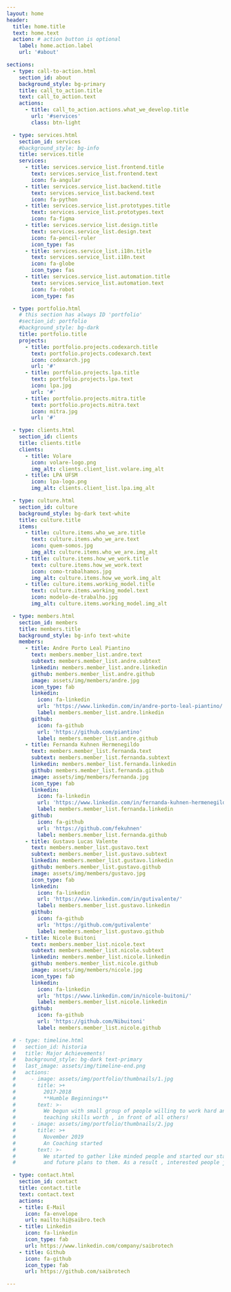 ```yaml
---
layout: home
header:
  title: home.title
  text: home.text
  action: # action button is optional
    label: home.action.label
    url: '#about'

sections:
  - type: call-to-action.html
    section_id: about
    background_style: bg-primary
    title: call_to_action.title
    text: call_to_action.text 
    actions:
      - title: call_to_action.actions.what_we_develop.title
        url: '#services'
        class: btn-light

  - type: services.html
    section_id: services
    #background_style: bg-info
    title: services.title
    services:
      - title: services.service_list.frontend.title
        text: services.service_list.frontend.text
        icon: fa-angular
      - title: services.service_list.backend.title
        text: services.service_list.backend.text
        icon: fa-python
      - title: services.service_list.prototypes.title
        text: services.service_list.prototypes.text
        icon: fa-figma
      - title: services.service_list.design.title
        text: services.service_list.design.text
        icon: fa-pencil-ruler
        icon_type: fas
      - title: services.service_list.i18n.title
        text: services.service_list.i18n.text
        icon: fa-globe
        icon_type: fas
      - title: services.service_list.automation.title
        text: services.service_list.automation.text
        icon: fa-robot
        icon_type: fas

  - type: portfolio.html
    # this section has always ID 'portfolio'
    #section_id: portfolio
    #background_style: bg-dark
    title: portfolio.title
    projects:
      - title: portfolio.projects.codexarch.title
        text: portfolio.projects.codexarch.text
        icon: codexarch.jpg
        url: '#'
      - title: portfolio.projects.lpa.title
        text: portfolio.projects.lpa.text
        icon: lpa.jpg
        url: '#'
      - title: portfolio.projects.mitra.title
        text: portfolio.projects.mitra.text
        icon: mitra.jpg
        url: '#'

  - type: clients.html
    section_id: clients
    title: clients.title
    clients:
      - title: Volare
        icon: volare-logo.png
        img_alt: clients.client_list.volare.img_alt
      - title: LPA UFSM
        icon: lpa-logo.png
        img_alt: clients.client_list.lpa.img_alt

  - type: culture.html
    section_id: culture
    background_style: bg-dark text-white
    title: culture.title
    items:
      - title: culture.items.who_we_are.title
        text: culture.items.who_we_are.text
        icon: quem-somos.jpg
        img_alt: culture.items.who_we_are.img_alt
      - title: culture.items.how_we_work.title
        text: culture.items.how_we_work.text
        icon: como-trabalhamos.jpg
        img_alt: culture.items.how_we_work.img_alt
      - title: culture.items.working_model.title
        text: culture.items.working_model.text
        icon: modelo-de-trabalho.jpg
        img_alt: culture.items.working_model.img_alt

  - type: members.html
    section_id: members
    title: members.title
    background_style: bg-info text-white
    members:
      - title: Andre Porto Leal Piantino
        text: members.member_list.andre.text
        subtext: members.member_list.andre.subtext
        linkedin: members.member_list.andre.linkedin
        github: members.member_list.andre.github
        image: assets/img/members/andre.jpg
        icon_type: fab
        linkedin:
          icon: fa-linkedin
          url: 'https://www.linkedin.com/in/andre-porto-leal-piantino/'
          label: members.member_list.andre.linkedin
        github:
          icon: fa-github
          url: 'https://github.com/piantino'
          label: members.member_list.andre.github
      - title: Fernanda Kuhnen Hermenegildo
        text: members.member_list.fernanda.text
        subtext: members.member_list.fernanda.subtext
        linkedin: members.member_list.fernanda.linkedin
        github: members.member_list.fernanda.github
        image: assets/img/members/fernanda.jpg
        icon_type: fab
        linkedin:
          icon: fa-linkedin
          url: 'https://www.linkedin.com/in/fernanda-kuhnen-hermenegildo-2747b4a1/'
          label: members.member_list.fernanda.linkedin
        github:
          icon: fa-github
          url: 'https://github.com/fekuhnen'
          label: members.member_list.fernanda.github
      - title: Gustavo Lucas Valente
        text: members.member_list.gustavo.text
        subtext: members.member_list.gustavo.subtext
        linkedin: members.member_list.gustavo.linkedin
        github: members.member_list.gustavo.github
        image: assets/img/members/gustavo.jpg
        icon_type: fab
        linkedin:
          icon: fa-linkedin
          url: 'https://www.linkedin.com/in/gutivalente/'
          label: members.member_list.gustavo.linkedin
        github:
          icon: fa-github
          url: 'https://github.com/gutivalente'
          label: members.member_list.gustavo.github
      - title: Nicole Buitoni
        text: members.member_list.nicole.text
        subtext: members.member_list.nicole.subtext
        linkedin: members.member_list.nicole.linkedin
        github: members.member_list.nicole.github
        image: assets/img/members/nicole.jpg
        icon_type: fab
        linkedin:
          icon: fa-linkedin
          url: 'https://www.linkedin.com/in/nicole-buitoni/'
          label: members.member_list.nicole.linkedin
        github:
          icon: fa-github
          url: 'https://github.com/Nibuitoni'
          label: members.member_list.nicole.github

  # - type: timeline.html
  #   section_id: historia
  #   title: Major Achievements!
  #   background_style: bg-dark text-primary
  #   last_image: assets/img/timeline-end.png
  #   actions:
  #     - image: assets/img/portfolio/thumbnails/1.jpg
  #       title: >+
  #         2017-2018
  #         **Humble Beginnings**
  #       text: >-
  #         We begun with small group of people willing to work hard and make our
  #         teaching skills worth , in front of all others!
  #     - image: assets/img/portfolio/thumbnails/2.jpg
  #       title: >+
  #         November 2019
  #         An Coaching started
  #       text: >-
  #         We started to gather like minded people and started our stategies
  #         and future plans to them. As a result , interested people joined us!

  - type: contact.html
    section_id: contact
    title: contact.title
    text: contact.text
    actions:
    - title: E-Mail
      icon: fa-envelope
      url: mailto:hi@saibro.tech
    - title: Linkedin
      icon: fa-linkedin
      icon_type: fab
      url: https://www.linkedin.com/company/saibrotech
    - title: Github
      icon: fa-github
      icon_type: fab
      url: https://github.com/saibrotech

---
```

